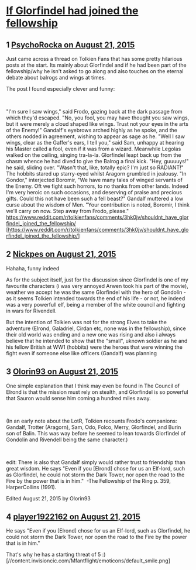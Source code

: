 # [If Glorfindel had joined the fellowship](https://community.fantasyflightgames.com/topic/185733-if-glorfindel-had-joined-the-fellowship/)

## 1 [PsychoRocka on August 21, 2015](https://community.fantasyflightgames.com/topic/185733-if-glorfindel-had-joined-the-fellowship/?do=findComment&comment=1747040)

Just came across a thread on Tolkien Fans that has some pretty hilarious posts at the start. Its mainly about Glorfindel and if he had been part of the fellowship/why he isn't asked to go along and also touches on the eternal debate about balrogs and wings at times. 

The post I found especially clever and funny:

 

"I'm sure I saw wings," said Frodo, gazing back at the dark passage from which they'd escaped.
"No, you fool, you may have thought you saw wings, but it were merely a cloud shaped like wings. Trust not your eyes in the arts of the Enemy!" Gandalf's eyebrows arched highly as he spoke, and the others nodded in agreement, wishing to appear as sage as he.
"Well I saw wings, clear as the Gaffer's ears, I tell you," said Sam, unhappy at hearing his Master called a fool, even if it was from a wizard. Meanwhile Legolas walked on the ceiling, singing tra-la-la.
Glorfindel leapt back up from the chasm whence he had dived to give the Balrog a final kick. "Hey, guuuuys!" he said, sliding over. "Wasn't that, like, totally epic? I'm just so RADIANT!" The hobbits stared up starry-eyed whilst Aragorn grumbled in jealousy.
"In Gondor," interjected Boromir, "We have many tales of winged servants of the Enemy. Oft we fight such horrors, to no thanks from other lands. Indeed I'm very heroic on such occasions, and deserving of praise and precious gifts. Could this not have been such a fell beast?"
Gandalf muttered a low curse about the wisdom of Men. "Your contribution is noted, Boromir, I think we'll carry on now. Step away from Frodo, please."
 
https://www.reddit.com/r/tolkienfans/comments/3hk0jv/shouldnt_have_glorfindel_joined_the_fellowship/ [https://www.reddit.com/r/tolkienfans/comments/3hk0jv/shouldnt_have_glorfindel_joined_the_fellowship/]

## 2 [Nickpes on August 21, 2015](https://community.fantasyflightgames.com/topic/185733-if-glorfindel-had-joined-the-fellowship/?do=findComment&comment=1747110)

Hahaha, funny indeed

As for the subject itself, just for the discussion since Glorfindel is one of my favourite characters (i was very annoyed Arwen took his part of the movie), weather we accept he was the same Glorfindel with the hero of Gondolin - as it seems Tolkien intended towards the end of his life - or not, he indeed was a very powerfull elf, being a member of the white council and fighting in wars for Rivendell.

But the intention of Tolkien was not for the strong Elves to take the adventure (Elrond, Galadriel, Cirdan etc, none was in the fellowship), since their old world was ending and a new one was rising and also i always believe that he intended to show that the "small", uknown soldier as he and his fellow British at WW1 (hobbits) were the heroes that were winning the fight even if someone else like officers (Gandalf) was planning

## 3 [Olorin93 on August 21, 2015](https://community.fantasyflightgames.com/topic/185733-if-glorfindel-had-joined-the-fellowship/?do=findComment&comment=1747171)

One simple explanation that I think may even be found in The Council of Elrond is that the mission must rely on stealth, and Glorfindel is so powerful that Sauron would sense him coming a hundred miles away.

 

(In an early note about the LotR, Tolkien recounts Frodo's companions: Gandalf, Trotter (Aragorn), Sam, Odo, Folco, Merry, Glorfindel, and Burin son of Balin. This was way before he seemed to lean towards Glorfindel of Gondolin and Rivendell being the same character.)

 

edit: There is also that Gandalf simply would rather trust to friendship than great wisdom. He says "Even if you [Elrond] chose for us an Elf-lord, such as Glorfindel, he could not storm the Dark Tower, nor open the road to the Fire by the power that is in him."  -The Fellowship of the Ring p. 359, HarperCollins (1991).

Edited August 21, 2015 by Olorin93

## 4 [player1922162 on August 21, 2015](https://community.fantasyflightgames.com/topic/185733-if-glorfindel-had-joined-the-fellowship/?do=findComment&comment=1747774)

He says "Even if you [Elrond] chose for us an Elf-lord, such as Glorfindel, he could not storm the Dark Tower, nor open the road to the Fire by the power that is in him."

That's why he has a starting threat of 5 :) [//content.invisioncic.com/Mfantflight/emoticons/default_smile.png]

